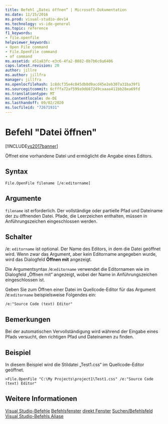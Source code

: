 ```yaml
---
title: Befehl „Datei öffnen“ | Microsoft-Dokumentation
ms.date: 11/15/2016
ms.prod: visual-studio-dev14
ms.technology: vs-ide-general
ms.topic: reference
f1_keywords:
- file.openfile
helpviewer_keywords:
- Open File command
- File.OpenFile command
- of command
ms.assetid: a51a83fc-e3c6-4fa2-8882-8b7b6c0a6406
caps.latest.revision: 20
author: jillre
ms.author: jillfra
manager: jillfra
ms.openlocfilehash: 1c8dcf35e4c045db0d9acd45e2eb307a31ba39f1
ms.sourcegitcommit: 6cfffa72af599a9d667249caaaa411bb28ea69fd
ms.translationtype: MT
ms.contentlocale: de-DE
ms.lasthandoff: 09/02/2020
ms.locfileid: "72671931"
---
```

# <a name="open-file-command"></a>Befehl "Datei öffnen"
[!INCLUDE[vs2017banner](../../includes/vs2017banner.md)]

Öffnet eine vorhandene Datei und ermöglicht die Angabe eines Editors.

## <a name="syntax"></a>Syntax

```
File.OpenFile filename [/e:editorname]
```

## <a name="arguments"></a>Argumente
 `filename` ist erforderlich. Der vollständige oder partielle Pfad und Dateiname der zu öffnenden Datei. Pfade, die Leerzeichen enthalten, müssen in Anführungszeichen eingeschlossen werden.

## <a name="switches"></a>Schalter
 /e: `editorname` ist optional. Der Name des Editors, in dem die Datei geöffnet wird. Wenn zwar das Argument, aber kein Editorname angegeben wurde, wird das Dialogfeld **Öffnen mit** angezeigt.

 Die Argumentsyntax /e:`editorname` verwendet die Editornamen wie im Dialogfeld „Öffnen mit“ angezeigt, wobei der Name in Anführungszeichen eingeschlossen ist.

 Geben Sie zum Öffnen einer Datei im Quellcode-Editor für das Argument /e:`editorname` beispielsweise Folgendes ein:

```
/e:"Source Code (text) Editor"
```

## <a name="remarks"></a>Bemerkungen
 Bei der automatischen Vervollständigung wird während der Eingabe eines Pfads versucht, den richtigen Pfad und Dateinamen zu finden.

## <a name="example"></a>Beispiel
 In diesem Beispiel wird die Stildatei „Test1.css“ im Quellcode-Editor geöffnet.

```
>File.OpenFile "C:\My Projects\project1\Test1.css" /e:"Source Code (text) Editor"
```

## <a name="see-also"></a>Weitere Informationen
 [Visual Studio-Befehle](../../ide/reference/visual-studio-commands.md) [Befehlsfenster](../../ide/reference/command-window.md) [direkt Fenster](../../ide/reference/immediate-window.md) [Suchen/Befehlsfeld](../../ide/find-command-box.md) [Visual Studio-Befehls Aliase](../../ide/reference/visual-studio-command-aliases.md)
